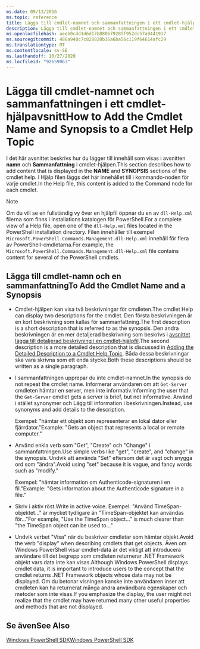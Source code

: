 ```yaml
---
ms.date: 09/13/2016
ms.topic: reference
title: Lägga till cmdlet-namnet och sammanfattningen i ett cmdlet-hjälpavsnitt
description: Lägga till cmdlet-namnet och sammanfattningen i ett cmdlet-hjälpavsnitt
ms.openlocfilehash: aeeb0cdd1d6d17b88067928ff952dc57a9441917
ms.sourcegitcommit: 488a940c7c828820b36a6ba56c119f64614afc29
ms.translationtype: MT
ms.contentlocale: sv-SE
ms.lasthandoff: 10/27/2020
ms.locfileid: "92659063"
---
```

# <a name="how-to-add-the-cmdlet-name-and-synopsis-to-a-cmdlet-help-topic"></a><span data-ttu-id="dc6e5-103">Lägga till cmdlet-namnet och sammanfattningen i ett cmdlet-hjälpavsnitt</span><span class="sxs-lookup"><span data-stu-id="dc6e5-103">How to Add the Cmdlet Name and Synopsis to a Cmdlet Help Topic</span></span>

<span data-ttu-id="dc6e5-104">I det här avsnittet beskrivs hur du lägger till innehåll som visas i avsnitten **namn** och **Sammanfattning** i cmdlet-hjälpen.</span><span class="sxs-lookup"><span data-stu-id="dc6e5-104">This section describes how to add content that is displayed in the **NAME** and **SYNOPSIS** sections of the cmdlet help.</span></span> <span data-ttu-id="dc6e5-105">I Hjälp filen läggs det här innehållet till i kommando-noden för varje cmdlet.</span><span class="sxs-lookup"><span data-stu-id="dc6e5-105">In the Help file, this content is added to the Command node for each cmdlet.</span></span>

> [!NOTE]
> <span data-ttu-id="dc6e5-106">Om du vill se en fullständig vy över en hjälpfil öppnar du en av `dll-Help.xml` filerna som finns i installations katalogen för PowerShell.</span><span class="sxs-lookup"><span data-stu-id="dc6e5-106">For a complete view of a Help file, open one of the `dll-Help.xml` files located in the PowerShell installation directory.</span></span> <span data-ttu-id="dc6e5-107">Filen innehåller till exempel `Microsoft.PowerShell.Commands.Management.dll-Help.xml` innehåll för flera av PowerShell-cmdletarna.</span><span class="sxs-lookup"><span data-stu-id="dc6e5-107">For example, the `Microsoft.PowerShell.Commands.Management.dll-Help.xml` file contains content for several of the PowerShell cmdlets.</span></span>

## <a name="to-add-the-cmdlet-name-and-a-synopsis"></a><span data-ttu-id="dc6e5-108">Lägga till cmdlet-namn och en sammanfattning</span><span class="sxs-lookup"><span data-stu-id="dc6e5-108">To Add the Cmdlet Name and a Synopsis</span></span>

- <span data-ttu-id="dc6e5-109">Cmdlet-hjälpen kan visa två beskrivningar för cmdleten.</span><span class="sxs-lookup"><span data-stu-id="dc6e5-109">The cmdlet Help can display two descriptions for the cmdlet.</span></span> <span data-ttu-id="dc6e5-110">Den första beskrivningen är en kort beskrivning som kallas för sammanfattning.</span><span class="sxs-lookup"><span data-stu-id="dc6e5-110">The first description is a short description that is referred to as the synopsis.</span></span> <span data-ttu-id="dc6e5-111">Den andra beskrivningen är en mer detaljerad beskrivning som beskrivs i [avsnittet lägga till detaljerad beskrivning i en cmdlet-hjälpfil](./how-to-add-a-cmdlet-description.md).</span><span class="sxs-lookup"><span data-stu-id="dc6e5-111">The second description is a more detailed description that is discussed in [Adding the Detailed Description to a Cmdlet Help Topic](./how-to-add-a-cmdlet-description.md).</span></span>
  <span data-ttu-id="dc6e5-112">Båda dessa beskrivningar ska vara skrivna som ett enda stycke.</span><span class="sxs-lookup"><span data-stu-id="dc6e5-112">Both these descriptions should be written as a single paragraph.</span></span>

- <span data-ttu-id="dc6e5-113">I sammanfattningen upprepar du inte cmdlet-namnet.</span><span class="sxs-lookup"><span data-stu-id="dc6e5-113">In the synopsis do not repeat the cmdlet name.</span></span> <span data-ttu-id="dc6e5-114">Informerar användaren om att `Get-Server` cmdleten hämtar en server, men inte informativ.</span><span class="sxs-lookup"><span data-stu-id="dc6e5-114">Informing the user that the `Get-Server` cmdlet gets a server is brief, but not informative.</span></span> <span data-ttu-id="dc6e5-115">Använd i stället synonymer och Lägg till information i beskrivningen.</span><span class="sxs-lookup"><span data-stu-id="dc6e5-115">Instead, use synonyms and add details to the description.</span></span>

  <span data-ttu-id="dc6e5-116">Exempel: "hämtar ett objekt som representerar en lokal dator eller fjärrdator."</span><span class="sxs-lookup"><span data-stu-id="dc6e5-116">Example: "Gets an object that represents a local or remote computer."</span></span>

- <span data-ttu-id="dc6e5-117">Använd enkla verb som "Get", "Create" och "Change" i sammanfattningen.</span><span class="sxs-lookup"><span data-stu-id="dc6e5-117">Use simple verbs like "get", "create", and "change" in the synopsis.</span></span> <span data-ttu-id="dc6e5-118">Undvik att använda "Set" eftersom det är vagt och snygga ord som "ändra".</span><span class="sxs-lookup"><span data-stu-id="dc6e5-118">Avoid using "set" because it is vague, and fancy words such as "modify."</span></span>

  <span data-ttu-id="dc6e5-119">Exempel: "hämtar information om Authenticode-signaturen i en fil."</span><span class="sxs-lookup"><span data-stu-id="dc6e5-119">Example: "Gets information about the Authenticode signature in a file."</span></span>

- <span data-ttu-id="dc6e5-120">Skriv i aktiv röst.</span><span class="sxs-lookup"><span data-stu-id="dc6e5-120">Write in active voice.</span></span> <span data-ttu-id="dc6e5-121">Exempel: "Använd TimeSpan-objektet..." är mycket tydligare än "TimeSpan-objektet kan användas för..."</span><span class="sxs-lookup"><span data-stu-id="dc6e5-121">For example, "Use the TimeSpan object..." is much clearer than "the TimeSpan object can be used to..."</span></span>

- <span data-ttu-id="dc6e5-122">Undvik verbet "Visa" när du beskriver cmdletar som hämtar objekt.</span><span class="sxs-lookup"><span data-stu-id="dc6e5-122">Avoid the verb "display" when describing cmdlets that get objects.</span></span> <span data-ttu-id="dc6e5-123">Även om Windows PowerShell visar cmdlet-data är det viktigt att introducera användare till det begrepp som cmdleten returnerar .NET Framework objekt vars data inte kan visas.</span><span class="sxs-lookup"><span data-stu-id="dc6e5-123">Although Windows PowerShell displays cmdlet data, it is important to introduce users to the concept that the cmdlet returns .NET Framework objects whose data may not be displayed.</span></span> <span data-ttu-id="dc6e5-124">Om du betonar visningen kanske inte användaren inser att cmdleten kan ha returnerat många andra användbara egenskaper och metoder som inte visas.</span><span class="sxs-lookup"><span data-stu-id="dc6e5-124">If you emphasize the display, the user might not realize that the cmdlet may have returned many other useful properties and methods that are not displayed.</span></span>

## <a name="see-also"></a><span data-ttu-id="dc6e5-125">Se även</span><span class="sxs-lookup"><span data-stu-id="dc6e5-125">See Also</span></span>

[<span data-ttu-id="dc6e5-126">Windows PowerShell SDK</span><span class="sxs-lookup"><span data-stu-id="dc6e5-126">Windows PowerShell SDK</span></span>](../windows-powershell-reference.md)
